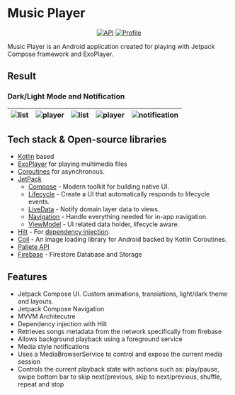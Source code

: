 # Music Player
<p align="center">
  <a href="https://android-arsenal.com/api?level=26"><img alt="API" src="https://img.shields.io/badge/API-26%2B-brightgreen"/></a>
  <a href="https://github.com/jslowinski"><img alt="Profile" src="https://jslowinski.github.io/Website/badges/jslowinski.svg"/></a> 
</p>

Music Player is an Android application created for playing with Jetpack Compose framework and ExoPlayer.

## Result

### Dark/Light Mode and Notification
| ![list](previews/darkList.png) | ![player](previews/darkPlayer.png) |![list](previews/lightList.png) |![player](previews/lightPlayer.png) | ![notification](previews/notificationPlayer.png) |
|----------|:----------:|:--------:|:---------:|:---------:|

## Tech stack & Open-source libraries

- [Kotlin](https://kotlinlang.org/) based
- [ExoPlayer](https://github.com/google/ExoPlayer) for playing multimedia files
- [Coroutines](https://kotlinlang.org/docs/reference/coroutines-overview.html) for asynchronous.
- [JetPack](https://developer.android.com/jetpack)
  - [Compose](https://developer.android.com/jetpack/compose) - Modern toolkit for building native UI.
  - [Lifecycle](https://developer.android.com/topic/libraries/architecture/lifecycle) - Create a UI that automatically responds to lifecycle events.
  - [LiveData](https://developer.android.com/topic/libraries/architecture/livedata) - Notify domain layer data to views.
  - [Navigation](https://developer.android.com/jetpack/compose/navigation) - Handle everything needed for in-app navigation.
  - [ViewModel](https://developer.android.com/topic/libraries/architecture/viewmodel) - UI related data holder, lifecycle aware.
- [Hilt](https://dagger.dev/hilt/) - For [dependency injection](https://developer.android.com/training/dependency-injection/hilt-android).
- [Coil](https://github.com/coil-kt/coil) - An image loading library for Android backed by Kotlin Coroutines.
- [Pallete API](https://developer.android.com/training/material/palette-colors)
- [Firebase](https://firebase.google.com/) - Firestore Database and Storage

## Features

- Jetpack Compose UI. Custom animations, transiations, light/dark theme and layouts.
- Jetpack Compose Navigation
- MVVM Architecutre
- Dependency injection with Hilt
- Retrieves songs metadata from the network specifically from firebase
- Allows background playback using a foreground service
- Media style notifications
- Uses a MediaBrowserService to control and expose the current media session
- Controls the current playback state with actions such as: play/pause, swipe bottom bar to skip next/previous, skip to next/previous, shuffle, repeat and stop
